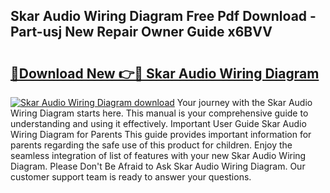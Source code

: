 ## Skar Audio Wiring Diagram Free Pdf Download - Part-usj New Repair Owner Guide x6BVV

# <h2><a href="http://dfor51.blite.top/?on=Skar+Audio+Wiring+Diagram">🔗Download New 👉🔴 Skar Audio Wiring Diagram</a></h2>

[![Skar Audio Wiring Diagram download](https://i.imgur.com/lujVjoI.png)](http://dfor51.blite.top/?on=Skar+Audio+Wiring+Diagram)
Your journey with the Skar Audio Wiring Diagram starts here. This manual is your comprehensive guide to understanding and using it effectively. Important User Guide Skar Audio Wiring Diagram for Parents This guide provides important information for parents regarding the safe use of this product for children. Enjoy the seamless integration of list of features with your new Skar Audio Wiring Diagram. Please Don't Be Afraid to Ask Skar Audio Wiring Diagram. Our customer support team is ready to answer your questions.
